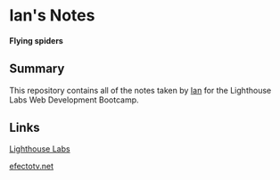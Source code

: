 # Ian's Notes
#### Flying spiders

## Summary
This repository contains all of the notes taken by [Ian](https://github.com/IPSA-pi) for the Lighthouse Labs Web Development Bootcamp.

## Links
[Lighthouse Labs](https://www.lighthouselabs.ca/)

[efectotv.net](https://efectotv.net)